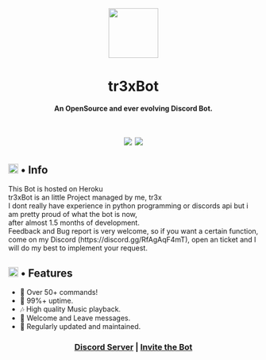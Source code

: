<h2 align="center">
  <img src="https://cdn.discordapp.com/avatars/830842260462632992/6f5341620fb3a4238741b50d2eef417b.png" height='100px' width='100px'>
</h2>

<h1 align="center">tr3xBot</h1>
<h4 align="center">An OpenSource and ever evolving Discord Bot.</h4>

<h1 align="center">
  <img src="https://img.shields.io/badge/discord.py-2.0-blue?style=flat" />
  <img src="https://img.shields.io/badge/Python-3.9-green?style=flat&logo=python" />
</h1>

<h2><img src="https://cdn.discordapp.com/emojis/766498653753049109.png?v=1" height="20px"> • Info</h2>

<p>This Bot is hosted on Heroku<br>tr3xBot is an little Project managed by me, tr3x<br>I dont really have experience in python programming or discords api but i am pretty proud of what the bot is now,<br> after almost 1.5 months of development.<br>Feedback and Bug report is very welcome, so if you want a certain function,<br> come on my Discord (https://discord.gg/RfAgAqF4mT), open an ticket and I will do my best to implement your request.</p>

<h2><img src="https://cdn.discordapp.com/emojis/765548323166748745.png?v=1" height="20px"> • Features</h2>
<ul>
  <li>📌 Over 50+ commands!</li>
  <li>🔼 99%+ uptime.</li>
  <li>🎶 High quality Music playback.</li>
  <li>🎊 Welcome and Leave messages.</li>
  <li>🎀 Regularly updated and maintained.</li>
</ul>

</ul>


<h3 align="center"><a href="https://discord.gg/RfAgAqF4mT">Discord Server</a> | <a href="https://discord.com/api/oauth2/authorize?client_id=830842260462632992&permissions=8&scope=bot">Invite the Bot</a></h3>
